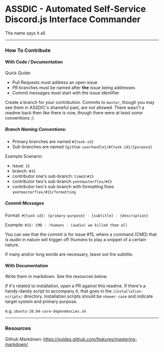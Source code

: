 # ASSDIC - Automated Self-Service Discord.js Interface Commander

The name says it all.

---

### How To Contribute

#### With Code / Documentation

Quick Quide:
* Pull Requests must address an open issue
* PR branches must be named after **the** issue being addresses
* Commit messages must start with the issue identifier

Create a branch for your contribution.
Commits to `master`, though you may see them in ASSDIC's shameful past, are not allowed.
There wasn't a readme back then like there is now, though there were at least _some_ conventions ;)

##### Branch Naming Conventions:
- Primary branches are named `#{task-id}`
- Sub-branches are named `{github-userhandle}/#{task-id}/{purpose}`

Example Scenario:
* issue: `15`
* branch: `#15`
* contributor one's sub-branch: `timm3/#15`
* contributor two's sub-branch `yeetmasterflex/#15`
* contributor two's sub-branch with formatting fixes `yeetmasterflex/#15/formatting`


##### Commit Messages

Format: `#{task-id}: {primary-purpose} - {subtitle} - {description}`

Example: `#15: CMD - !humans - (audio) we killed them all`

You can see that the commit is for issue #15, where a command (CMD) that is _audio_ in nature will trigger off _!humans_ to play a snippet of a certain nature. 

If many and/or long words are necessary, leave out the subtitle.


#### With Documentation

Write them in markdown. See the resources below.

If it's related to installation, open a PR against this readme.
If there's a handy-dandy script to accompany it, that goes in the `/installation-scripts/` directory.
Installation scripts should be `skewer-case` and indicate target system and primary purpose.

e.g. `ubuntu-20.04-core-dependencies.sh`


---
### Resources

Github Markdown: https://guides.github.com/features/mastering-markdown/
